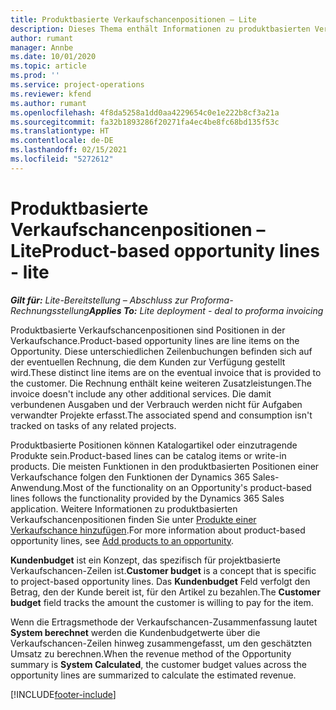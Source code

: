 ```yaml
---
title: Produktbasierte Verkaufschancenpositionen – Lite
description: Dieses Thema enthält Informationen zu produktbasierten Verkaufschancenpositionen in Project Operations.
author: rumant
manager: Annbe
ms.date: 10/01/2020
ms.topic: article
ms.prod: ''
ms.service: project-operations
ms.reviewer: kfend
ms.author: rumant
ms.openlocfilehash: 4f8da5258a1dd0aa4229654c0e1e222b8cf3a21a
ms.sourcegitcommit: fa32b1893286f20271fa4ec4be8fc68bd135f53c
ms.translationtype: HT
ms.contentlocale: de-DE
ms.lasthandoff: 02/15/2021
ms.locfileid: "5272612"
---
```

# <a name="product-based-opportunity-lines---lite"></a><span data-ttu-id="4e0b8-103">Produktbasierte Verkaufschancenpositionen – Lite</span><span class="sxs-lookup"><span data-stu-id="4e0b8-103">Product-based opportunity lines - lite</span></span>

<span data-ttu-id="4e0b8-104">_**Gilt für:** Lite-Bereitstellung – Abschluss zur Proforma-Rechnungsstellung_</span><span class="sxs-lookup"><span data-stu-id="4e0b8-104">_**Applies To:** Lite deployment - deal to proforma invoicing_</span></span>

<span data-ttu-id="4e0b8-105">Produktbasierte Verkaufschancenpositionen sind Positionen in der Verkaufschance.</span><span class="sxs-lookup"><span data-stu-id="4e0b8-105">Product-based opportunity lines are line items on the Opportunity.</span></span> <span data-ttu-id="4e0b8-106">Diese unterschiedlichen Zeilenbuchungen befinden sich auf der eventuellen Rechnung, die dem Kunden zur Verfügung gestellt wird.</span><span class="sxs-lookup"><span data-stu-id="4e0b8-106">These distinct line items are on the eventual invoice that is provided to the customer.</span></span> <span data-ttu-id="4e0b8-107">Die Rechnung enthält keine weiteren Zusatzleistungen.</span><span class="sxs-lookup"><span data-stu-id="4e0b8-107">The invoice doesn't include any other additional services.</span></span> <span data-ttu-id="4e0b8-108">Die damit verbundenen Ausgaben und der Verbrauch werden nicht für Aufgaben verwandter Projekte erfasst.</span><span class="sxs-lookup"><span data-stu-id="4e0b8-108">The associated spend and consumption isn't tracked on tasks of any related projects.</span></span>

<span data-ttu-id="4e0b8-109">Produktbasierte Positionen können Katalogartikel oder einzutragende Produkte sein.</span><span class="sxs-lookup"><span data-stu-id="4e0b8-109">Product-based lines can be catalog items or write-in products.</span></span> <span data-ttu-id="4e0b8-110">Die meisten Funktionen in den produktbasierten Positionen einer Verkaufschance folgen den Funktionen der Dynamics 365 Sales-Anwendung.</span><span class="sxs-lookup"><span data-stu-id="4e0b8-110">Most of the functionality on an Opportunity's product-based lines follows the functionality provided by the Dynamics 365 Sales application.</span></span> <span data-ttu-id="4e0b8-111">Weitere Informationen zu produktbasierten Verkaufschancenpositionen finden Sie unter [Produkte einer Verkaufschance hinzufügen](https://docs.microsoft.com/dynamics365/sales-enterprise/add-products-opportunity).</span><span class="sxs-lookup"><span data-stu-id="4e0b8-111">For more information about product-based opportunity lines, see [Add products to an opportunity](https://docs.microsoft.com/dynamics365/sales-enterprise/add-products-opportunity).</span></span>

<span data-ttu-id="4e0b8-112">**Kundenbudget** ist ein Konzept, das spezifisch für projektbasierte Verkaufschancen-Zeilen ist.</span><span class="sxs-lookup"><span data-stu-id="4e0b8-112">**Customer budget** is a concept that is specific to project-based opportunity lines.</span></span> <span data-ttu-id="4e0b8-113">Das **Kundenbudget** Feld verfolgt den Betrag, den der Kunde bereit ist, für den Artikel zu bezahlen.</span><span class="sxs-lookup"><span data-stu-id="4e0b8-113">The **Customer budget** field tracks the amount the customer is willing to pay for the item.</span></span>

<span data-ttu-id="4e0b8-114">Wenn die Ertragsmethode der Verkaufschancen-Zusammenfassung lautet **System berechnet** werden die Kundenbudgetwerte über die Verkaufschancen-Zeilen hinweg zusammengefasst, um den geschätzten Umsatz zu berechnen.</span><span class="sxs-lookup"><span data-stu-id="4e0b8-114">When the revenue method of the Opportunity summary is **System Calculated**, the customer budget values across the opportunity lines are summarized to calculate the estimated revenue.</span></span> 



[!INCLUDE[footer-include](../../includes/footer-banner.md)]